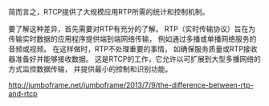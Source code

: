 简而言之，RTCP提供了大规模应用RTP所需的统计和控制机制。

要了解这种差异，首先需要对RTP有充分的了解。
RTP（实时传输协议）旨在为传输实时数据的应用程序提供端到端网络传输，
例如通过多播或单播网络服务的音频或视频。
在这样做时，RTP不处理重要的事情，
如确保服务质量或RTP接收器准备好并能够接收数据。
这是RTCP的工作，它允许以可扩展到大型多播网络的方式监控数据传输，
并提供最小的控制和识别功能。

http://jumboframe.net/jumboframe/2013/7/9/the-difference-between-rtp-and-rtcp